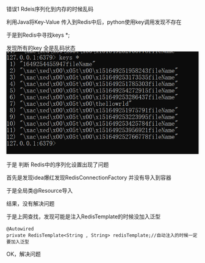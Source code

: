 错误1 Rdeis序列化到内存的时候乱码

利用Java将Key-Value 传入到Redis中后，python使用key调用发现不存在

于是到Redis中寻找keys *;

发现所有的key 全是乱码状态
![binaryTree](../summary/image/错误1.png "binaryTree")

于是 判断 Redis中的序列化设置出现了问题

首先是发现idea爆红发现RedisConnectionFactory 并没有导入到容器

于是全局类@Resource导入

结果，没有解决问题

于是上网查找，发现可能是注入RedisTemplate的时候没加入泛型

```
@Autowired
private RedisTemplate<String , String> redisTemplate;//自动注入的时候一定要加入泛型
```

OK，解决问题
